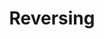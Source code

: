---
layout: category
title: Reversing
fullname: Reverse Engineering
permalink: reversing
icon: bug
sidebar_sort_order: 2
---